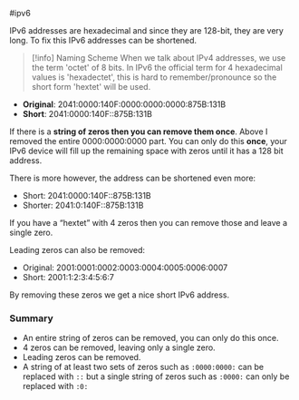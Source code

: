 #ipv6 

IPv6 addresses are hexadecimal and since they are 128-bit, they are very long. To fix this IPv6 addresses can be shortened.

>[!info] Naming Scheme
>When we talk about IPv4 addresses, we use the term 'octet' of 8 bits. In IPv6 the official term for 4 hexadecimal values is 'hexadectet', this is hard to remember/pronounce so the short form 'hextet' will be used.


- **Original**: 2041:0000:140F:0000:0000:0000:875B:131B
- **Short**: 2041:0000:140F::875B:131B

If there is a **string of zeros then you can remove them once**. Above I removed the entire 0000:0000:0000 part. You can only do this **once**, your IPv6 device will fill up the remaining space with zeros until it has a 128 bit address.

There is more however, the address can be shortened even more:

- Short: 2041:0000:140F::875B:131B
- Shorter: 2041:0:140F::875B:131B

If you have a “hextet” with 4 zeros then you can remove those and leave a single zero.





Leading zeros can also be removed:

- Original: 2001:0001:0002:0003:0004:0005:0006:0007
- Short: 2001:1:2:3:4:5:6:7

By removing these zeros we get a nice short IPv6 address.


### Summary
- An entire string of zeros can be removed, you can only do this once.
- 4 zeros can be removed, leaving only a single zero.
- Leading zeros can be removed.
- A string of at least two sets of zeros such as `:0000:0000:` can be replaced with `::` but a single string of zeros such as `:0000:` can only be replaced with `:0:`

